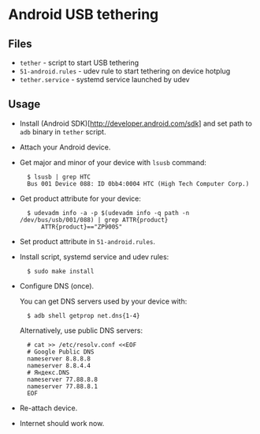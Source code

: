 # Android USB tethering

## Files

* `tether` - script to start USB tethering
* `51-android.rules` - udev rule to start tethering on device hotplug
* `tether.service` - systemd service launched by udev

## Usage

* Install (Android SDK)[http://developer.android.com/sdk] and set path to
  `adb` binary in `tether` script.
* Attach your Android device.
* Get major and minor of your device with `lsusb` command:

        $ lsusb | grep HTC
        Bus 001 Device 088: ID 0bb4:0004 HTC (High Tech Computer Corp.)

* Get product attribute for your device:

        $ udevadm info -a -p $(udevadm info -q path -n /dev/bus/usb/001/088) | grep ATTR{product}
            ATTR{product}=="ZP900S"

* Set product attribute in `51-android.rules`.
* Install script, systemd service and udev rules:

        $ sudo make install

* Configure DNS (once).

  You can get DNS servers used by your device with:

        $ adb shell getprop net.dns{1-4}

  Alternatively, use public DNS servers:

        # cat >> /etc/resolv.conf <<EOF
        # Google Public DNS
        nameserver 8.8.8.8
        nameserver 8.8.4.4
        # Яндекс.DNS
        nameserver 77.88.8.8
        nameserver 77.88.8.1
        EOF

* Re-attach device.
* Internet should work now.
